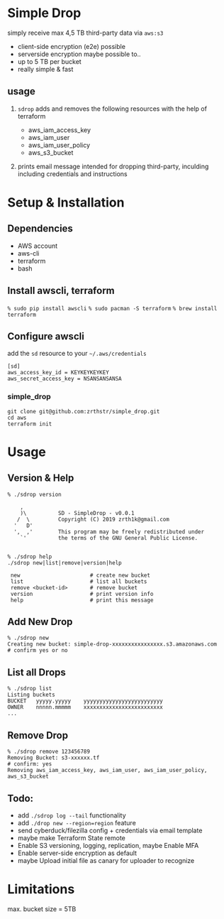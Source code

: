 
# Simple Drop
simply receive max 4,5 TB third-party data via `aws:s3`
* client-side encryption (e2e) possible
* serverside encryption maybe possible to..
* up to 5 TB per bucket
* really simple & fast

## usage
1. `sdrop` adds and removes the following resources with the help of terraform

   * aws_iam_access_key
   * aws_iam_user
   * aws_iam_user_policy
   * aws_s3_bucket
2. prints email message intended for dropping third-party, inculding including credentials and instructions
 

# Setup & Installation
## Dependencies
* AWS account
* aws-cli
* terraform
* bash

## Install awscli, terraform 
`% sudo pip install awscli`
`% sudo pacman -S terraform`
`% brew install terraform`

## Configure awscli
add the `sd` resource to your `~/.aws/credentials`
```
[sd]
aws_access_key_id = KEYKEYKEYKEY
aws_secret_access_key = NSANSANSANSA
```

### simple_drop
```
git clone git@github.com:zrthstr/simple_drop.git
cd aws
terraform init
```

# Usage
## Version & Help
```
% ./sdrop version

    ,
    )\          SD - SimpleDrop - v0.0.1
   /  \         Copyright (C) 2019 zrth1k@gmail.com
  '   D'
  ',  ,'        This program may be freely redistributed under
    `'          the terms of the GNU General Public License.


% ./sdrop help 
./sdrop new|list|remove|version|help

 new                      # create new bucket
 list                     # list all buckets
 remove <bucket-id>       # remove bucket 
 version                  # print version info
 help                     # print this message
```
## Add New Drop
```
% ./sdrop new
Creating new bucket: simple-drop-xxxxxxxxxxxxxxxx.s3.amazonaws.com
# confirm yes or no
```
## List all Drops
```
% ./sdrop list 
Listing buckets
BUCKET   yyyyy.yyyyy    yyyyyyyyyyyyyyyyyyyyyyyyy
OWNER	 nnnnn.mmmmm	xxxxxxxxxxxxxxxxxxxxxxxxx
...
```
## Remove Drop
```
% ./sdrop remove 123456789
Removing Bucket: s3-xxxxxx.tf
# confirm: yes
Removing aws_iam_access_key, aws_iam_user, aws_iam_user_policy, aws_s3_bucket
```

## Todo:
* add `./sdrop log --tail` functionality
* add `./drop new --region=region` feature
* send cyberduck/filezilla config + credentials via email template
* maybe make Terraform State remote
* Enable S3 versioning, logging, replication, maybe Enable MFA
* Enable server-side encryption as default
* maybe Upload initial file as canary for uploader to recognize

# Limitations
max. bucket size = 5TB

